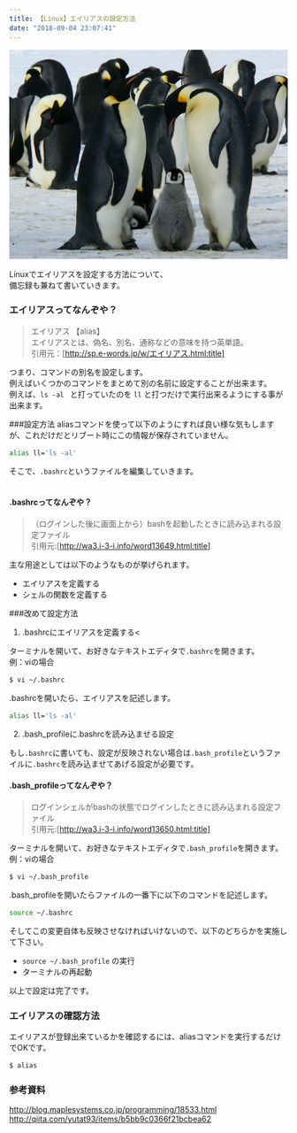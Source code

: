 ```yaml
---
title: 【Linux】エイリアスの設定方法
date: "2018-09-04 23:07:41"
---
```


![Penguins](./penguins.jpg)  

Linuxでエイリアスを設定する方法について、  
備忘録も兼ねて書いていきます。

### エイリアスってなんぞや？
> エイリアス 【alias】  
> エイリアスとは、偽名、別名、通称などの意味を持つ英単語。  
> 引用元：[http://sp.e-words.jp/w/エイリアス.html:title]

つまり、コマンドの別名を設定します。  
例えばいくつかのコマンドをまとめて別の名前に設定することが出来ます。  
例えば、``ls -al `` と打っていたのを ``ll`` と打つだけで実行出来るようにする事が出来ます。

###設定方法
aliasコマンドを使って以下のようにすれば良い様な気もしますが、これだけだとリブート時にこの情報が保存されていません。  

```sh
alias ll='ls -al'
```

そこで、``.bashrc``というファイルを編集していきます。
<br />
<br />
#### .bashrcってなんぞや？
> （ログインした後に画面上から）bashを起動したときに読み込まれる設定ファイル  
> 引用元:[http://wa3.i-3-i.info/word13649.html:title]

主な用途としては以下のようなものが挙げられます。

* エイリアスを定義する  
* シェルの関数を定義する  

###改めて設定方法
1. .bashrcにエイリアスを定義する<  

ターミナルを開いて、お好きなテキストエディタで``.bashrc``を開きます。  
例：viの場合  

```sh
$ vi ~/.bashrc
```

.bashrcを開いたら、エイリアスを記述します。
```sh
alias ll='ls -al'
```
2. .bash_profileに.bashrcを読み込ませる設定

もし``.bashrc``に書いても、設定が反映されない場合は``.bash_profile``というファイルに``.bashrc``を読み込ませてあげる設定が必要です。

#### .bash_profileってなんぞや？
> ログインシェルがbashの状態でログインしたときに読み込まれる設定ファイル  
> 引用元:[http://wa3.i-3-i.info/word13650.html:title]

ターミナルを開いて、お好きなテキストエディタで``.bash_profile``を開きます。  
例：viの場合  

```sh
$ vi ~/.bash_profile
```

.bash_profileを開いたらファイルの一番下に以下のコマンドを記述します。

```sh
source ~/.bashrc
```

そしてこの変更自体も反映させなければいけないので、以下のどちらかを実施して下さい。  

* ``source ~/.bash_profile`` の実行
* ターミナルの再起動

以上で設定は完了です。  

### エイリアスの確認方法
エイリアスが登録出来ているかを確認するには、aliasコマンドを実行するだけでOKです。

```sh
$ alias
```

### 参考資料
<http://blog.maplesystems.co.jp/programming/18533.html>
<http://qiita.com/yutat93/items/b5bb9c0366f21bcbea62>

